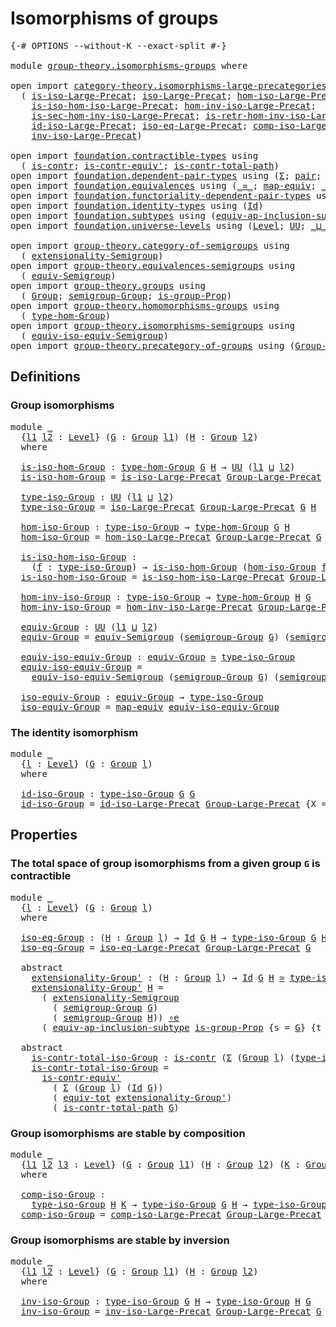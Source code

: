 # Isomorphisms of groups

<pre class="Agda"><a id="35" class="Symbol">{-#</a> <a id="39" class="Keyword">OPTIONS</a> <a id="47" class="Pragma">--without-K</a> <a id="59" class="Pragma">--exact-split</a> <a id="73" class="Symbol">#-}</a>

<a id="78" class="Keyword">module</a> <a id="85" href="group-theory.isomorphisms-groups.html" class="Module">group-theory.isomorphisms-groups</a> <a id="118" class="Keyword">where</a>

<a id="125" class="Keyword">open</a> <a id="130" class="Keyword">import</a> <a id="137" href="category-theory.isomorphisms-large-precategories.html" class="Module">category-theory.isomorphisms-large-precategories</a> <a id="186" class="Keyword">using</a>
  <a id="194" class="Symbol">(</a> <a id="196" href="category-theory.isomorphisms-large-precategories.html#1239" class="Function">is-iso-Large-Precat</a><a id="215" class="Symbol">;</a> <a id="217" href="category-theory.isomorphisms-large-precategories.html#1875" class="Function">iso-Large-Precat</a><a id="233" class="Symbol">;</a> <a id="235" href="category-theory.isomorphisms-large-precategories.html#2021" class="Function">hom-iso-Large-Precat</a><a id="255" class="Symbol">;</a>
    <a id="261" href="category-theory.isomorphisms-large-precategories.html#2123" class="Function">is-iso-hom-iso-Large-Precat</a><a id="288" class="Symbol">;</a> <a id="290" href="category-theory.isomorphisms-large-precategories.html#2276" class="Function">hom-inv-iso-Large-Precat</a><a id="314" class="Symbol">;</a>
    <a id="320" href="category-theory.isomorphisms-large-precategories.html#2396" class="Function">is-sec-hom-inv-iso-Large-Precat</a><a id="351" class="Symbol">;</a> <a id="353" href="category-theory.isomorphisms-large-precategories.html#2658" class="Function">is-retr-hom-inv-iso-Large-Precat</a><a id="385" class="Symbol">;</a>
    <a id="391" href="category-theory.isomorphisms-large-precategories.html#3259" class="Function">id-iso-Large-Precat</a><a id="410" class="Symbol">;</a> <a id="412" href="category-theory.isomorphisms-large-precategories.html#3928" class="Function">iso-eq-Large-Precat</a><a id="431" class="Symbol">;</a> <a id="433" href="category-theory.isomorphisms-large-precategories.html#8943" class="Function">comp-iso-Large-Precat</a><a id="454" class="Symbol">;</a>
    <a id="460" href="category-theory.isomorphisms-large-precategories.html#10069" class="Function">inv-iso-Large-Precat</a><a id="480" class="Symbol">)</a>

<a id="483" class="Keyword">open</a> <a id="488" class="Keyword">import</a> <a id="495" href="foundation.contractible-types.html" class="Module">foundation.contractible-types</a> <a id="525" class="Keyword">using</a>
  <a id="533" class="Symbol">(</a> <a id="535" href="foundation-core.contractible-types.html#925" class="Function">is-contr</a><a id="543" class="Symbol">;</a> <a id="545" href="foundation-core.contractible-types.html#3739" class="Function">is-contr-equiv&#39;</a><a id="560" class="Symbol">;</a> <a id="562" href="foundation-core.contractible-types.html#1970" class="Function">is-contr-total-path</a><a id="581" class="Symbol">)</a>
<a id="583" class="Keyword">open</a> <a id="588" class="Keyword">import</a> <a id="595" href="foundation.dependent-pair-types.html" class="Module">foundation.dependent-pair-types</a> <a id="627" class="Keyword">using</a> <a id="633" class="Symbol">(</a><a id="634" href="foundation-core.dependent-pair-types.html#502" class="Record">Σ</a><a id="635" class="Symbol">;</a> <a id="637" href="foundation-core.dependent-pair-types.html#575" class="InductiveConstructor">pair</a><a id="641" class="Symbol">;</a> <a id="643" href="foundation-core.dependent-pair-types.html#592" class="Field">pr1</a><a id="646" class="Symbol">;</a> <a id="648" href="foundation-core.dependent-pair-types.html#604" class="Field">pr2</a><a id="651" class="Symbol">)</a>
<a id="653" class="Keyword">open</a> <a id="658" class="Keyword">import</a> <a id="665" href="foundation.equivalences.html" class="Module">foundation.equivalences</a> <a id="689" class="Keyword">using</a> <a id="695" class="Symbol">(</a><a id="696" href="foundation-core.equivalences.html#1607" class="Function Operator">_≃_</a><a id="699" class="Symbol">;</a> <a id="701" href="foundation-core.equivalences.html#1807" class="Function">map-equiv</a><a id="710" class="Symbol">;</a> <a id="712" href="foundation-core.equivalences.html#7843" class="Function Operator">_∘e_</a><a id="716" class="Symbol">)</a>
<a id="718" class="Keyword">open</a> <a id="723" class="Keyword">import</a> <a id="730" href="foundation.functoriality-dependent-pair-types.html" class="Module">foundation.functoriality-dependent-pair-types</a> <a id="776" class="Keyword">using</a> <a id="782" class="Symbol">(</a><a id="783" href="foundation-core.functoriality-dependent-pair-types.html#6804" class="Function">equiv-tot</a><a id="792" class="Symbol">)</a>
<a id="794" class="Keyword">open</a> <a id="799" class="Keyword">import</a> <a id="806" href="foundation.identity-types.html" class="Module">foundation.identity-types</a> <a id="832" class="Keyword">using</a> <a id="838" class="Symbol">(</a><a id="839" href="foundation-core.identity-types.html#641" class="Datatype">Id</a><a id="841" class="Symbol">)</a>
<a id="843" class="Keyword">open</a> <a id="848" class="Keyword">import</a> <a id="855" href="foundation.subtypes.html" class="Module">foundation.subtypes</a> <a id="875" class="Keyword">using</a> <a id="881" class="Symbol">(</a><a id="882" href="foundation-core.subtypes.html#4069" class="Function">equiv-ap-inclusion-subtype</a><a id="908" class="Symbol">)</a>
<a id="910" class="Keyword">open</a> <a id="915" class="Keyword">import</a> <a id="922" href="foundation.universe-levels.html" class="Module">foundation.universe-levels</a> <a id="949" class="Keyword">using</a> <a id="955" class="Symbol">(</a><a id="956" href="Agda.Primitive.html#597" class="Postulate">Level</a><a id="961" class="Symbol">;</a> <a id="963" href="foundation-core.universe-levels.html#222" class="Primitive">UU</a><a id="965" class="Symbol">;</a> <a id="967" href="Agda.Primitive.html#810" class="Primitive Operator">_⊔_</a><a id="970" class="Symbol">)</a>

<a id="973" class="Keyword">open</a> <a id="978" class="Keyword">import</a> <a id="985" href="group-theory.category-of-semigroups.html" class="Module">group-theory.category-of-semigroups</a> <a id="1021" class="Keyword">using</a>
  <a id="1029" class="Symbol">(</a> <a id="1031" href="group-theory.category-of-semigroups.html#1243" class="Function">extensionality-Semigroup</a><a id="1055" class="Symbol">)</a>
<a id="1057" class="Keyword">open</a> <a id="1062" class="Keyword">import</a> <a id="1069" href="group-theory.equivalences-semigroups.html" class="Module">group-theory.equivalences-semigroups</a> <a id="1106" class="Keyword">using</a>
  <a id="1114" class="Symbol">(</a> <a id="1116" href="group-theory.equivalences-semigroups.html#2001" class="Function">equiv-Semigroup</a><a id="1131" class="Symbol">)</a>
<a id="1133" class="Keyword">open</a> <a id="1138" class="Keyword">import</a> <a id="1145" href="group-theory.groups.html" class="Module">group-theory.groups</a> <a id="1165" class="Keyword">using</a>
  <a id="1173" class="Symbol">(</a> <a id="1175" href="group-theory.groups.html#2398" class="Function">Group</a><a id="1180" class="Symbol">;</a> <a id="1182" href="group-theory.groups.html#2520" class="Function">semigroup-Group</a><a id="1197" class="Symbol">;</a> <a id="1199" href="group-theory.groups.html#9696" class="Function">is-group-Prop</a><a id="1212" class="Symbol">)</a>
<a id="1214" class="Keyword">open</a> <a id="1219" class="Keyword">import</a> <a id="1226" href="group-theory.homomorphisms-groups.html" class="Module">group-theory.homomorphisms-groups</a> <a id="1260" class="Keyword">using</a>
  <a id="1268" class="Symbol">(</a> <a id="1270" href="group-theory.homomorphisms-groups.html#1617" class="Function">type-hom-Group</a><a id="1284" class="Symbol">)</a>
<a id="1286" class="Keyword">open</a> <a id="1291" class="Keyword">import</a> <a id="1298" href="group-theory.isomorphisms-semigroups.html" class="Module">group-theory.isomorphisms-semigroups</a> <a id="1335" class="Keyword">using</a>
  <a id="1343" class="Symbol">(</a> <a id="1345" href="group-theory.isomorphisms-semigroups.html#6207" class="Function">equiv-iso-equiv-Semigroup</a><a id="1370" class="Symbol">)</a>
<a id="1372" class="Keyword">open</a> <a id="1377" class="Keyword">import</a> <a id="1384" href="group-theory.precategory-of-groups.html" class="Module">group-theory.precategory-of-groups</a> <a id="1419" class="Keyword">using</a> <a id="1425" class="Symbol">(</a><a id="1426" href="group-theory.precategory-of-groups.html#734" class="Function">Group-Large-Precat</a><a id="1444" class="Symbol">)</a>
</pre>
## Definitions

### Group isomorphisms

<pre class="Agda"><a id="1499" class="Keyword">module</a> <a id="1506" href="group-theory.isomorphisms-groups.html#1506" class="Module">_</a>
  <a id="1510" class="Symbol">{</a><a id="1511" href="group-theory.isomorphisms-groups.html#1511" class="Bound">l1</a> <a id="1514" href="group-theory.isomorphisms-groups.html#1514" class="Bound">l2</a> <a id="1517" class="Symbol">:</a> <a id="1519" href="Agda.Primitive.html#597" class="Postulate">Level</a><a id="1524" class="Symbol">}</a> <a id="1526" class="Symbol">(</a><a id="1527" href="group-theory.isomorphisms-groups.html#1527" class="Bound">G</a> <a id="1529" class="Symbol">:</a> <a id="1531" href="group-theory.groups.html#2398" class="Function">Group</a> <a id="1537" href="group-theory.isomorphisms-groups.html#1511" class="Bound">l1</a><a id="1539" class="Symbol">)</a> <a id="1541" class="Symbol">(</a><a id="1542" href="group-theory.isomorphisms-groups.html#1542" class="Bound">H</a> <a id="1544" class="Symbol">:</a> <a id="1546" href="group-theory.groups.html#2398" class="Function">Group</a> <a id="1552" href="group-theory.isomorphisms-groups.html#1514" class="Bound">l2</a><a id="1554" class="Symbol">)</a>
  <a id="1558" class="Keyword">where</a>
  
  <a id="1569" href="group-theory.isomorphisms-groups.html#1569" class="Function">is-iso-hom-Group</a> <a id="1586" class="Symbol">:</a> <a id="1588" href="group-theory.homomorphisms-groups.html#1617" class="Function">type-hom-Group</a> <a id="1603" href="group-theory.isomorphisms-groups.html#1527" class="Bound">G</a> <a id="1605" href="group-theory.isomorphisms-groups.html#1542" class="Bound">H</a> <a id="1607" class="Symbol">→</a> <a id="1609" href="foundation-core.universe-levels.html#222" class="Primitive">UU</a> <a id="1612" class="Symbol">(</a><a id="1613" href="group-theory.isomorphisms-groups.html#1511" class="Bound">l1</a> <a id="1616" href="Agda.Primitive.html#810" class="Primitive Operator">⊔</a> <a id="1618" href="group-theory.isomorphisms-groups.html#1514" class="Bound">l2</a><a id="1620" class="Symbol">)</a>
  <a id="1624" href="group-theory.isomorphisms-groups.html#1569" class="Function">is-iso-hom-Group</a> <a id="1641" class="Symbol">=</a> <a id="1643" href="category-theory.isomorphisms-large-precategories.html#1239" class="Function">is-iso-Large-Precat</a> <a id="1663" href="group-theory.precategory-of-groups.html#734" class="Function">Group-Large-Precat</a> <a id="1682" class="Symbol">{</a><a id="1683" class="Argument">X</a> <a id="1685" class="Symbol">=</a> <a id="1687" href="group-theory.isomorphisms-groups.html#1527" class="Bound">G</a><a id="1688" class="Symbol">}</a> <a id="1690" class="Symbol">{</a><a id="1691" class="Argument">Y</a> <a id="1693" class="Symbol">=</a> <a id="1695" href="group-theory.isomorphisms-groups.html#1542" class="Bound">H</a><a id="1696" class="Symbol">}</a>

  <a id="1701" href="group-theory.isomorphisms-groups.html#1701" class="Function">type-iso-Group</a> <a id="1716" class="Symbol">:</a> <a id="1718" href="foundation-core.universe-levels.html#222" class="Primitive">UU</a> <a id="1721" class="Symbol">(</a><a id="1722" href="group-theory.isomorphisms-groups.html#1511" class="Bound">l1</a> <a id="1725" href="Agda.Primitive.html#810" class="Primitive Operator">⊔</a> <a id="1727" href="group-theory.isomorphisms-groups.html#1514" class="Bound">l2</a><a id="1729" class="Symbol">)</a>
  <a id="1733" href="group-theory.isomorphisms-groups.html#1701" class="Function">type-iso-Group</a> <a id="1748" class="Symbol">=</a> <a id="1750" href="category-theory.isomorphisms-large-precategories.html#1875" class="Function">iso-Large-Precat</a> <a id="1767" href="group-theory.precategory-of-groups.html#734" class="Function">Group-Large-Precat</a> <a id="1786" href="group-theory.isomorphisms-groups.html#1527" class="Bound">G</a> <a id="1788" href="group-theory.isomorphisms-groups.html#1542" class="Bound">H</a>

  <a id="1793" href="group-theory.isomorphisms-groups.html#1793" class="Function">hom-iso-Group</a> <a id="1807" class="Symbol">:</a> <a id="1809" href="group-theory.isomorphisms-groups.html#1701" class="Function">type-iso-Group</a> <a id="1824" class="Symbol">→</a> <a id="1826" href="group-theory.homomorphisms-groups.html#1617" class="Function">type-hom-Group</a> <a id="1841" href="group-theory.isomorphisms-groups.html#1527" class="Bound">G</a> <a id="1843" href="group-theory.isomorphisms-groups.html#1542" class="Bound">H</a>
  <a id="1847" href="group-theory.isomorphisms-groups.html#1793" class="Function">hom-iso-Group</a> <a id="1861" class="Symbol">=</a> <a id="1863" href="category-theory.isomorphisms-large-precategories.html#2021" class="Function">hom-iso-Large-Precat</a> <a id="1884" href="group-theory.precategory-of-groups.html#734" class="Function">Group-Large-Precat</a> <a id="1903" href="group-theory.isomorphisms-groups.html#1527" class="Bound">G</a> <a id="1905" href="group-theory.isomorphisms-groups.html#1542" class="Bound">H</a>

  <a id="1910" href="group-theory.isomorphisms-groups.html#1910" class="Function">is-iso-hom-iso-Group</a> <a id="1931" class="Symbol">:</a>
    <a id="1937" class="Symbol">(</a><a id="1938" href="group-theory.isomorphisms-groups.html#1938" class="Bound">f</a> <a id="1940" class="Symbol">:</a> <a id="1942" href="group-theory.isomorphisms-groups.html#1701" class="Function">type-iso-Group</a><a id="1956" class="Symbol">)</a> <a id="1958" class="Symbol">→</a> <a id="1960" href="group-theory.isomorphisms-groups.html#1569" class="Function">is-iso-hom-Group</a> <a id="1977" class="Symbol">(</a><a id="1978" href="group-theory.isomorphisms-groups.html#1793" class="Function">hom-iso-Group</a> <a id="1992" href="group-theory.isomorphisms-groups.html#1938" class="Bound">f</a><a id="1993" class="Symbol">)</a>
  <a id="1997" href="group-theory.isomorphisms-groups.html#1910" class="Function">is-iso-hom-iso-Group</a> <a id="2018" class="Symbol">=</a> <a id="2020" href="category-theory.isomorphisms-large-precategories.html#2123" class="Function">is-iso-hom-iso-Large-Precat</a> <a id="2048" href="group-theory.precategory-of-groups.html#734" class="Function">Group-Large-Precat</a> <a id="2067" href="group-theory.isomorphisms-groups.html#1527" class="Bound">G</a> <a id="2069" href="group-theory.isomorphisms-groups.html#1542" class="Bound">H</a>

  <a id="2074" href="group-theory.isomorphisms-groups.html#2074" class="Function">hom-inv-iso-Group</a> <a id="2092" class="Symbol">:</a> <a id="2094" href="group-theory.isomorphisms-groups.html#1701" class="Function">type-iso-Group</a> <a id="2109" class="Symbol">→</a> <a id="2111" href="group-theory.homomorphisms-groups.html#1617" class="Function">type-hom-Group</a> <a id="2126" href="group-theory.isomorphisms-groups.html#1542" class="Bound">H</a> <a id="2128" href="group-theory.isomorphisms-groups.html#1527" class="Bound">G</a>
  <a id="2132" href="group-theory.isomorphisms-groups.html#2074" class="Function">hom-inv-iso-Group</a> <a id="2150" class="Symbol">=</a> <a id="2152" href="category-theory.isomorphisms-large-precategories.html#2276" class="Function">hom-inv-iso-Large-Precat</a> <a id="2177" href="group-theory.precategory-of-groups.html#734" class="Function">Group-Large-Precat</a> <a id="2196" href="group-theory.isomorphisms-groups.html#1527" class="Bound">G</a> <a id="2198" href="group-theory.isomorphisms-groups.html#1542" class="Bound">H</a>

  <a id="2203" href="group-theory.isomorphisms-groups.html#2203" class="Function">equiv-Group</a> <a id="2215" class="Symbol">:</a> <a id="2217" href="foundation-core.universe-levels.html#222" class="Primitive">UU</a> <a id="2220" class="Symbol">(</a><a id="2221" href="group-theory.isomorphisms-groups.html#1511" class="Bound">l1</a> <a id="2224" href="Agda.Primitive.html#810" class="Primitive Operator">⊔</a> <a id="2226" href="group-theory.isomorphisms-groups.html#1514" class="Bound">l2</a><a id="2228" class="Symbol">)</a>
  <a id="2232" href="group-theory.isomorphisms-groups.html#2203" class="Function">equiv-Group</a> <a id="2244" class="Symbol">=</a> <a id="2246" href="group-theory.equivalences-semigroups.html#2001" class="Function">equiv-Semigroup</a> <a id="2262" class="Symbol">(</a><a id="2263" href="group-theory.groups.html#2520" class="Function">semigroup-Group</a> <a id="2279" href="group-theory.isomorphisms-groups.html#1527" class="Bound">G</a><a id="2280" class="Symbol">)</a> <a id="2282" class="Symbol">(</a><a id="2283" href="group-theory.groups.html#2520" class="Function">semigroup-Group</a> <a id="2299" href="group-theory.isomorphisms-groups.html#1542" class="Bound">H</a><a id="2300" class="Symbol">)</a>

  <a id="2305" href="group-theory.isomorphisms-groups.html#2305" class="Function">equiv-iso-equiv-Group</a> <a id="2327" class="Symbol">:</a> <a id="2329" href="group-theory.isomorphisms-groups.html#2203" class="Function">equiv-Group</a> <a id="2341" href="foundation-core.equivalences.html#1607" class="Function Operator">≃</a> <a id="2343" href="group-theory.isomorphisms-groups.html#1701" class="Function">type-iso-Group</a>
  <a id="2360" href="group-theory.isomorphisms-groups.html#2305" class="Function">equiv-iso-equiv-Group</a> <a id="2382" class="Symbol">=</a>
    <a id="2388" href="group-theory.isomorphisms-semigroups.html#6207" class="Function">equiv-iso-equiv-Semigroup</a> <a id="2414" class="Symbol">(</a><a id="2415" href="group-theory.groups.html#2520" class="Function">semigroup-Group</a> <a id="2431" href="group-theory.isomorphisms-groups.html#1527" class="Bound">G</a><a id="2432" class="Symbol">)</a> <a id="2434" class="Symbol">(</a><a id="2435" href="group-theory.groups.html#2520" class="Function">semigroup-Group</a> <a id="2451" href="group-theory.isomorphisms-groups.html#1542" class="Bound">H</a><a id="2452" class="Symbol">)</a>

  <a id="2457" href="group-theory.isomorphisms-groups.html#2457" class="Function">iso-equiv-Group</a> <a id="2473" class="Symbol">:</a> <a id="2475" href="group-theory.isomorphisms-groups.html#2203" class="Function">equiv-Group</a> <a id="2487" class="Symbol">→</a> <a id="2489" href="group-theory.isomorphisms-groups.html#1701" class="Function">type-iso-Group</a>
  <a id="2506" href="group-theory.isomorphisms-groups.html#2457" class="Function">iso-equiv-Group</a> <a id="2522" class="Symbol">=</a> <a id="2524" href="foundation-core.equivalences.html#1807" class="Function">map-equiv</a> <a id="2534" href="group-theory.isomorphisms-groups.html#2305" class="Function">equiv-iso-equiv-Group</a>
</pre>
### The identity isomorphism

<pre class="Agda"><a id="2599" class="Keyword">module</a> <a id="2606" href="group-theory.isomorphisms-groups.html#2606" class="Module">_</a>
  <a id="2610" class="Symbol">{</a><a id="2611" href="group-theory.isomorphisms-groups.html#2611" class="Bound">l</a> <a id="2613" class="Symbol">:</a> <a id="2615" href="Agda.Primitive.html#597" class="Postulate">Level</a><a id="2620" class="Symbol">}</a> <a id="2622" class="Symbol">(</a><a id="2623" href="group-theory.isomorphisms-groups.html#2623" class="Bound">G</a> <a id="2625" class="Symbol">:</a> <a id="2627" href="group-theory.groups.html#2398" class="Function">Group</a> <a id="2633" href="group-theory.isomorphisms-groups.html#2611" class="Bound">l</a><a id="2634" class="Symbol">)</a>
  <a id="2638" class="Keyword">where</a>

  <a id="2647" href="group-theory.isomorphisms-groups.html#2647" class="Function">id-iso-Group</a> <a id="2660" class="Symbol">:</a> <a id="2662" href="group-theory.isomorphisms-groups.html#1701" class="Function">type-iso-Group</a> <a id="2677" href="group-theory.isomorphisms-groups.html#2623" class="Bound">G</a> <a id="2679" href="group-theory.isomorphisms-groups.html#2623" class="Bound">G</a>
  <a id="2683" href="group-theory.isomorphisms-groups.html#2647" class="Function">id-iso-Group</a> <a id="2696" class="Symbol">=</a> <a id="2698" href="category-theory.isomorphisms-large-precategories.html#3259" class="Function">id-iso-Large-Precat</a> <a id="2718" href="group-theory.precategory-of-groups.html#734" class="Function">Group-Large-Precat</a> <a id="2737" class="Symbol">{</a><a id="2738" class="Argument">X</a> <a id="2740" class="Symbol">=</a> <a id="2742" href="group-theory.isomorphisms-groups.html#2623" class="Bound">G</a><a id="2743" class="Symbol">}</a>
</pre>
## Properties

### The total space of group isomorphisms from a given group `G` is contractible

<pre class="Agda"><a id="2855" class="Keyword">module</a> <a id="2862" href="group-theory.isomorphisms-groups.html#2862" class="Module">_</a>
  <a id="2866" class="Symbol">{</a><a id="2867" href="group-theory.isomorphisms-groups.html#2867" class="Bound">l</a> <a id="2869" class="Symbol">:</a> <a id="2871" href="Agda.Primitive.html#597" class="Postulate">Level</a><a id="2876" class="Symbol">}</a> <a id="2878" class="Symbol">(</a><a id="2879" href="group-theory.isomorphisms-groups.html#2879" class="Bound">G</a> <a id="2881" class="Symbol">:</a> <a id="2883" href="group-theory.groups.html#2398" class="Function">Group</a> <a id="2889" href="group-theory.isomorphisms-groups.html#2867" class="Bound">l</a><a id="2890" class="Symbol">)</a>
  <a id="2894" class="Keyword">where</a>

  <a id="2903" href="group-theory.isomorphisms-groups.html#2903" class="Function">iso-eq-Group</a> <a id="2916" class="Symbol">:</a> <a id="2918" class="Symbol">(</a><a id="2919" href="group-theory.isomorphisms-groups.html#2919" class="Bound">H</a> <a id="2921" class="Symbol">:</a> <a id="2923" href="group-theory.groups.html#2398" class="Function">Group</a> <a id="2929" href="group-theory.isomorphisms-groups.html#2867" class="Bound">l</a><a id="2930" class="Symbol">)</a> <a id="2932" class="Symbol">→</a> <a id="2934" href="foundation-core.identity-types.html#641" class="Datatype">Id</a> <a id="2937" href="group-theory.isomorphisms-groups.html#2879" class="Bound">G</a> <a id="2939" href="group-theory.isomorphisms-groups.html#2919" class="Bound">H</a> <a id="2941" class="Symbol">→</a> <a id="2943" href="group-theory.isomorphisms-groups.html#1701" class="Function">type-iso-Group</a> <a id="2958" href="group-theory.isomorphisms-groups.html#2879" class="Bound">G</a> <a id="2960" href="group-theory.isomorphisms-groups.html#2919" class="Bound">H</a>
  <a id="2964" href="group-theory.isomorphisms-groups.html#2903" class="Function">iso-eq-Group</a> <a id="2977" class="Symbol">=</a> <a id="2979" href="category-theory.isomorphisms-large-precategories.html#3928" class="Function">iso-eq-Large-Precat</a> <a id="2999" href="group-theory.precategory-of-groups.html#734" class="Function">Group-Large-Precat</a> <a id="3018" href="group-theory.isomorphisms-groups.html#2879" class="Bound">G</a>

  <a id="3023" class="Keyword">abstract</a>
    <a id="3036" href="group-theory.isomorphisms-groups.html#3036" class="Function">extensionality-Group&#39;</a> <a id="3058" class="Symbol">:</a> <a id="3060" class="Symbol">(</a><a id="3061" href="group-theory.isomorphisms-groups.html#3061" class="Bound">H</a> <a id="3063" class="Symbol">:</a> <a id="3065" href="group-theory.groups.html#2398" class="Function">Group</a> <a id="3071" href="group-theory.isomorphisms-groups.html#2867" class="Bound">l</a><a id="3072" class="Symbol">)</a> <a id="3074" class="Symbol">→</a> <a id="3076" href="foundation-core.identity-types.html#641" class="Datatype">Id</a> <a id="3079" href="group-theory.isomorphisms-groups.html#2879" class="Bound">G</a> <a id="3081" href="group-theory.isomorphisms-groups.html#3061" class="Bound">H</a> <a id="3083" href="foundation-core.equivalences.html#1607" class="Function Operator">≃</a> <a id="3085" href="group-theory.isomorphisms-groups.html#1701" class="Function">type-iso-Group</a> <a id="3100" href="group-theory.isomorphisms-groups.html#2879" class="Bound">G</a> <a id="3102" href="group-theory.isomorphisms-groups.html#3061" class="Bound">H</a>
    <a id="3108" href="group-theory.isomorphisms-groups.html#3036" class="Function">extensionality-Group&#39;</a> <a id="3130" href="group-theory.isomorphisms-groups.html#3130" class="Bound">H</a> <a id="3132" class="Symbol">=</a>
      <a id="3140" class="Symbol">(</a> <a id="3142" href="group-theory.category-of-semigroups.html#1243" class="Function">extensionality-Semigroup</a>
        <a id="3175" class="Symbol">(</a> <a id="3177" href="group-theory.groups.html#2520" class="Function">semigroup-Group</a> <a id="3193" href="group-theory.isomorphisms-groups.html#2879" class="Bound">G</a><a id="3194" class="Symbol">)</a>
        <a id="3204" class="Symbol">(</a> <a id="3206" href="group-theory.groups.html#2520" class="Function">semigroup-Group</a> <a id="3222" href="group-theory.isomorphisms-groups.html#3130" class="Bound">H</a><a id="3223" class="Symbol">))</a> <a id="3226" href="foundation-core.equivalences.html#7843" class="Function Operator">∘e</a>
      <a id="3235" class="Symbol">(</a> <a id="3237" href="foundation-core.subtypes.html#4069" class="Function">equiv-ap-inclusion-subtype</a> <a id="3264" href="group-theory.groups.html#9696" class="Function">is-group-Prop</a> <a id="3278" class="Symbol">{</a><a id="3279" class="Argument">s</a> <a id="3281" class="Symbol">=</a> <a id="3283" href="group-theory.isomorphisms-groups.html#2879" class="Bound">G</a><a id="3284" class="Symbol">}</a> <a id="3286" class="Symbol">{</a><a id="3287" class="Argument">t</a> <a id="3289" class="Symbol">=</a> <a id="3291" href="group-theory.isomorphisms-groups.html#3130" class="Bound">H</a><a id="3292" class="Symbol">})</a>

  <a id="3298" class="Keyword">abstract</a>
    <a id="3311" href="group-theory.isomorphisms-groups.html#3311" class="Function">is-contr-total-iso-Group</a> <a id="3336" class="Symbol">:</a> <a id="3338" href="foundation-core.contractible-types.html#925" class="Function">is-contr</a> <a id="3347" class="Symbol">(</a><a id="3348" href="foundation-core.dependent-pair-types.html#502" class="Record">Σ</a> <a id="3350" class="Symbol">(</a><a id="3351" href="group-theory.groups.html#2398" class="Function">Group</a> <a id="3357" href="group-theory.isomorphisms-groups.html#2867" class="Bound">l</a><a id="3358" class="Symbol">)</a> <a id="3360" class="Symbol">(</a><a id="3361" href="group-theory.isomorphisms-groups.html#1701" class="Function">type-iso-Group</a> <a id="3376" href="group-theory.isomorphisms-groups.html#2879" class="Bound">G</a><a id="3377" class="Symbol">))</a>
    <a id="3384" href="group-theory.isomorphisms-groups.html#3311" class="Function">is-contr-total-iso-Group</a> <a id="3409" class="Symbol">=</a>
      <a id="3417" href="foundation-core.contractible-types.html#3739" class="Function">is-contr-equiv&#39;</a>
        <a id="3441" class="Symbol">(</a> <a id="3443" href="foundation-core.dependent-pair-types.html#502" class="Record">Σ</a> <a id="3445" class="Symbol">(</a><a id="3446" href="group-theory.groups.html#2398" class="Function">Group</a> <a id="3452" href="group-theory.isomorphisms-groups.html#2867" class="Bound">l</a><a id="3453" class="Symbol">)</a> <a id="3455" class="Symbol">(</a><a id="3456" href="foundation-core.identity-types.html#641" class="Datatype">Id</a> <a id="3459" href="group-theory.isomorphisms-groups.html#2879" class="Bound">G</a><a id="3460" class="Symbol">))</a>
        <a id="3471" class="Symbol">(</a> <a id="3473" href="foundation-core.functoriality-dependent-pair-types.html#6804" class="Function">equiv-tot</a> <a id="3483" href="group-theory.isomorphisms-groups.html#3036" class="Function">extensionality-Group&#39;</a><a id="3504" class="Symbol">)</a>
        <a id="3514" class="Symbol">(</a> <a id="3516" href="foundation-core.contractible-types.html#1970" class="Function">is-contr-total-path</a> <a id="3536" href="group-theory.isomorphisms-groups.html#2879" class="Bound">G</a><a id="3537" class="Symbol">)</a>
</pre>
### Group isomorphisms are stable by composition

<pre class="Agda">
<a id="3603" class="Keyword">module</a> <a id="3610" href="group-theory.isomorphisms-groups.html#3610" class="Module">_</a>
  <a id="3614" class="Symbol">{</a><a id="3615" href="group-theory.isomorphisms-groups.html#3615" class="Bound">l1</a> <a id="3618" href="group-theory.isomorphisms-groups.html#3618" class="Bound">l2</a> <a id="3621" href="group-theory.isomorphisms-groups.html#3621" class="Bound">l3</a> <a id="3624" class="Symbol">:</a> <a id="3626" href="Agda.Primitive.html#597" class="Postulate">Level</a><a id="3631" class="Symbol">}</a> <a id="3633" class="Symbol">(</a><a id="3634" href="group-theory.isomorphisms-groups.html#3634" class="Bound">G</a> <a id="3636" class="Symbol">:</a> <a id="3638" href="group-theory.groups.html#2398" class="Function">Group</a> <a id="3644" href="group-theory.isomorphisms-groups.html#3615" class="Bound">l1</a><a id="3646" class="Symbol">)</a> <a id="3648" class="Symbol">(</a><a id="3649" href="group-theory.isomorphisms-groups.html#3649" class="Bound">H</a> <a id="3651" class="Symbol">:</a> <a id="3653" href="group-theory.groups.html#2398" class="Function">Group</a> <a id="3659" href="group-theory.isomorphisms-groups.html#3618" class="Bound">l2</a><a id="3661" class="Symbol">)</a> <a id="3663" class="Symbol">(</a><a id="3664" href="group-theory.isomorphisms-groups.html#3664" class="Bound">K</a> <a id="3666" class="Symbol">:</a> <a id="3668" href="group-theory.groups.html#2398" class="Function">Group</a> <a id="3674" href="group-theory.isomorphisms-groups.html#3621" class="Bound">l3</a><a id="3676" class="Symbol">)</a>
  <a id="3680" class="Keyword">where</a>

  <a id="3689" href="group-theory.isomorphisms-groups.html#3689" class="Function">comp-iso-Group</a> <a id="3704" class="Symbol">:</a>
    <a id="3710" href="group-theory.isomorphisms-groups.html#1701" class="Function">type-iso-Group</a> <a id="3725" href="group-theory.isomorphisms-groups.html#3649" class="Bound">H</a> <a id="3727" href="group-theory.isomorphisms-groups.html#3664" class="Bound">K</a> <a id="3729" class="Symbol">→</a> <a id="3731" href="group-theory.isomorphisms-groups.html#1701" class="Function">type-iso-Group</a> <a id="3746" href="group-theory.isomorphisms-groups.html#3634" class="Bound">G</a> <a id="3748" href="group-theory.isomorphisms-groups.html#3649" class="Bound">H</a> <a id="3750" class="Symbol">→</a> <a id="3752" href="group-theory.isomorphisms-groups.html#1701" class="Function">type-iso-Group</a> <a id="3767" href="group-theory.isomorphisms-groups.html#3634" class="Bound">G</a> <a id="3769" href="group-theory.isomorphisms-groups.html#3664" class="Bound">K</a>
  <a id="3773" href="group-theory.isomorphisms-groups.html#3689" class="Function">comp-iso-Group</a> <a id="3788" class="Symbol">=</a> <a id="3790" href="category-theory.isomorphisms-large-precategories.html#8943" class="Function">comp-iso-Large-Precat</a> <a id="3812" href="group-theory.precategory-of-groups.html#734" class="Function">Group-Large-Precat</a> <a id="3831" href="group-theory.isomorphisms-groups.html#3634" class="Bound">G</a> <a id="3833" href="group-theory.isomorphisms-groups.html#3649" class="Bound">H</a> <a id="3835" href="group-theory.isomorphisms-groups.html#3664" class="Bound">K</a>
</pre>
### Group isomorphisms are stable by inversion

<pre class="Agda">
<a id="3899" class="Keyword">module</a> <a id="3906" href="group-theory.isomorphisms-groups.html#3906" class="Module">_</a>
  <a id="3910" class="Symbol">{</a><a id="3911" href="group-theory.isomorphisms-groups.html#3911" class="Bound">l1</a> <a id="3914" href="group-theory.isomorphisms-groups.html#3914" class="Bound">l2</a> <a id="3917" class="Symbol">:</a> <a id="3919" href="Agda.Primitive.html#597" class="Postulate">Level</a><a id="3924" class="Symbol">}</a> <a id="3926" class="Symbol">(</a><a id="3927" href="group-theory.isomorphisms-groups.html#3927" class="Bound">G</a> <a id="3929" class="Symbol">:</a> <a id="3931" href="group-theory.groups.html#2398" class="Function">Group</a> <a id="3937" href="group-theory.isomorphisms-groups.html#3911" class="Bound">l1</a><a id="3939" class="Symbol">)</a> <a id="3941" class="Symbol">(</a><a id="3942" href="group-theory.isomorphisms-groups.html#3942" class="Bound">H</a> <a id="3944" class="Symbol">:</a> <a id="3946" href="group-theory.groups.html#2398" class="Function">Group</a> <a id="3952" href="group-theory.isomorphisms-groups.html#3914" class="Bound">l2</a><a id="3954" class="Symbol">)</a>
  <a id="3958" class="Keyword">where</a>

  <a id="3967" href="group-theory.isomorphisms-groups.html#3967" class="Function">inv-iso-Group</a> <a id="3981" class="Symbol">:</a> <a id="3983" href="group-theory.isomorphisms-groups.html#1701" class="Function">type-iso-Group</a> <a id="3998" href="group-theory.isomorphisms-groups.html#3927" class="Bound">G</a> <a id="4000" href="group-theory.isomorphisms-groups.html#3942" class="Bound">H</a> <a id="4002" class="Symbol">→</a> <a id="4004" href="group-theory.isomorphisms-groups.html#1701" class="Function">type-iso-Group</a> <a id="4019" href="group-theory.isomorphisms-groups.html#3942" class="Bound">H</a> <a id="4021" href="group-theory.isomorphisms-groups.html#3927" class="Bound">G</a>
  <a id="4025" href="group-theory.isomorphisms-groups.html#3967" class="Function">inv-iso-Group</a> <a id="4039" class="Symbol">=</a> <a id="4041" href="category-theory.isomorphisms-large-precategories.html#10069" class="Function">inv-iso-Large-Precat</a> <a id="4062" href="group-theory.precategory-of-groups.html#734" class="Function">Group-Large-Precat</a> <a id="4081" href="group-theory.isomorphisms-groups.html#3927" class="Bound">G</a> <a id="4083" href="group-theory.isomorphisms-groups.html#3942" class="Bound">H</a>
</pre>